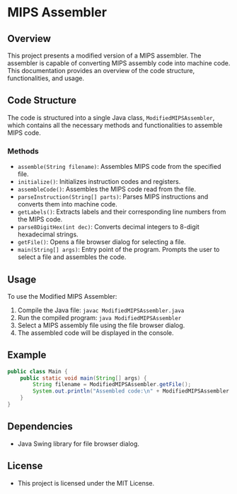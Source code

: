 # MIPS Assembler

## Overview
This project presents a modified version of a MIPS assembler. The assembler is capable of converting MIPS assembly code into machine code. This documentation provides an overview of the code structure, functionalities, and usage.

## Code Structure
The code is structured into a single Java class, `ModifiedMIPSAssembler`, which contains all the necessary methods and functionalities to assemble MIPS code.

### Methods
- `assemble(String filename)`: Assembles MIPS code from the specified file.
- `initialize()`: Initializes instruction codes and registers.
- `assembleCode()`: Assembles the MIPS code read from the file.
- `parseInstruction(String[] parts)`: Parses MIPS instructions and converts them into machine code.
- `getLabels()`: Extracts labels and their corresponding line numbers from the MIPS code.
- `parse8DigitHex(int dec)`: Converts decimal integers to 8-digit hexadecimal strings.
- `getFile()`: Opens a file browser dialog for selecting a file.
- `main(String[] args)`: Entry point of the program. Prompts the user to select a file and assembles the code.

## Usage
To use the Modified MIPS Assembler:
1. Compile the Java file: `javac ModifiedMIPSAssembler.java`
2. Run the compiled program: `java ModifiedMIPSAssembler`
3. Select a MIPS assembly file using the file browser dialog.
4. The assembled code will be displayed in the console.

## Example
```java
public class Main {
    public static void main(String[] args) {
        String filename = ModifiedMIPSAssembler.getFile();
        System.out.println("Assembled code:\n" + ModifiedMIPSAssembler.assemble(filename));
    }
}
```
## Dependencies
- Java Swing library for file browser dialog.
## License 
- This project is licensed under the MIT License.
